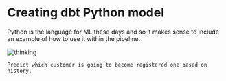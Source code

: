 # Creating dbt Python model

Python is the language for ML these days and so it makes sense to include an example of how to use it within the pipeline.

![thinking](https://media3.giphy.com/media/DfSXiR60W9MVq/giphy.gif)

```{admonition} Goal of this section:
Predict which customer is going to become registered one based on history.
```
